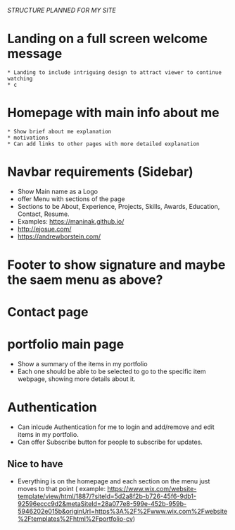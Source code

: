 *STRUCTURE PLANNED FOR MY SITE*

# Landing on a full screen welcome message
    * Landing to include intriguing design to attract viewer to continue watching
    * c
# Homepage with main info about me
    * Show brief about me explanation
    * motivations
    * Can add links to other pages with more detailed explanation

# Navbar requirements (Sidebar)
 * Show Main name as a Logo
 * offer Menu with sections of the page
 * Sections to be About, Experience, Projects, Skills, Awards, Education, Contact, Resume.
 * Examples: https://maninak.github.io/
 * http://ejosue.com/
 * https://andrewborstein.com/
 

# Footer to show signature and maybe the saem menu as above?

# Contact page

# portfolio main page
 * Show a summary of the items in my portfolio
 * Each one should be able to be selected to go to the specific item webpage, showing more details about it.

 
# Authentication
 * Can inlcude Authentication for me to login and add/remove and edit items in my portfolio.
 * Can offer Subscribe button for people to subscribe for updates.
 


## Nice to have

* Everything is on the homepage and each section on the menu just moves to that point ( example: https://www.wix.com/website-template/view/html/1887/?siteId=5d2a8f2b-b726-45f6-9db1-92596eccc9d2&metaSiteId=28a077e8-599e-452b-959b-5946202e015b&originUrl=https%3A%2F%2Fwww.wix.com%2Fwebsite%2Ftemplates%2Fhtml%2Fportfolio-cv)